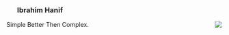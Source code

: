 ### <img src='https://raw.githubusercontent.com/madebybowtie/FlagKit/master/Assets/PNG/ID%402x.png' width='21' height='15'> Ibrahim Hanif
Simple Better Then Complex.
<img align="right" src="https://github-readme-stats.vercel.app/api?username=ibrahim4529&show_icons=true&icon_color=0366d6&text_color=24292e&bg_color=ffffff&hide_title=true" />
